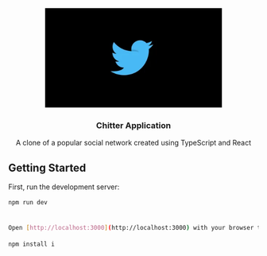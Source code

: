<div align="center">
  <a href="https://github.com/AMANN23/Chitter-App">
   <img src="public/ChitterLogo.png" width="356" height="200">
  </a>

  <h3 align="center">Chitter Application</h3>
  <p>A clone of a popular social network created using TypeScript and React</p>
</div>

## Getting Started

First, run the development server:

```bash
npm run dev


Open [http://localhost:3000](http://localhost:3000) with your browser to see the result.

npm install i

```

